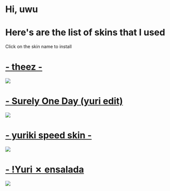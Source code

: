 # Hi, uwu
# Here's are the list of skins that I used
Click on the skin name to install
# [- theez -](https://theez.s-ul.eu/zHf87Cod)
![](https://i.imgur.com/yxbDpgS.jpg)
# [-    Surely One Day (yuri edit)](https://www.dropbox.com/s/0utucqoor1k3l7i/-%20%20%20%20Surely%20One%20Day%20%28yuri%20edit%29.osk?dl=0)
![](https://i.imgur.com/a95sYMw.jpg)
# [- yuriki speed skin - ](https://www.dropbox.com/s/9b15ols14g2v6tf/-%20yuriki%20speed%20skin%20-.osk?dl=0)
![](https://i.imgur.com/ia88ZJV.jpg)
# [- !Yuri ✗ ensalada](https://s.put.re/6P1296CQ.osk)
![](https://imgur.com/g9pZ7Sj.png)


